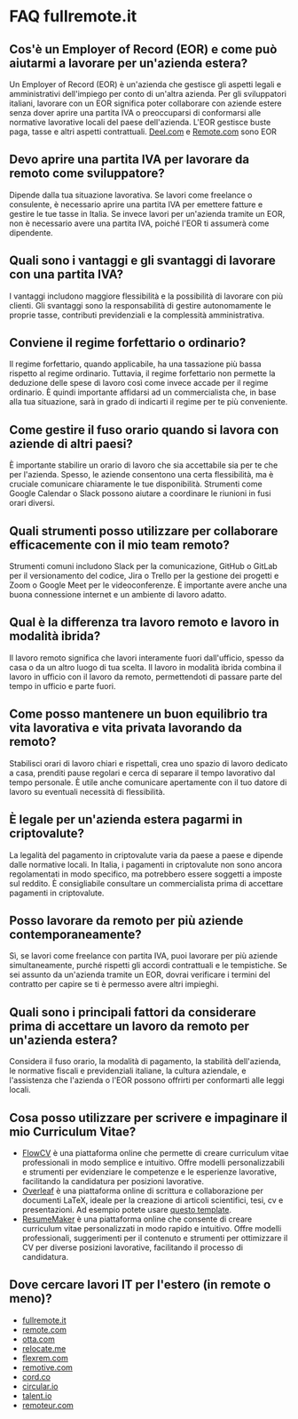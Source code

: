 # FAQ fullremote.it

## Cos'è un Employer of Record (EOR) e come può aiutarmi a lavorare per un'azienda estera?

Un Employer of Record (EOR) è un'azienda che gestisce gli aspetti legali e amministrativi dell'impiego per conto di un'altra azienda. Per gli sviluppatori italiani, lavorare con un EOR significa poter collaborare con aziende estere senza dover aprire una partita IVA o preoccuparsi di conformarsi alle normative lavorative locali del paese dell'azienda. L'EOR gestisce buste paga, tasse e altri aspetti contrattuali. [Deel.com](https://deel.com) e [Remote.com](https://remote.com) sono EOR

## Devo aprire una partita IVA per lavorare da remoto come sviluppatore?

Dipende dalla tua situazione lavorativa. Se lavori come freelance o consulente, è necessario aprire una partita IVA per emettere fatture e gestire le tue tasse in Italia. Se invece lavori per un'azienda tramite un EOR, non è necessario avere una partita IVA, poiché l'EOR ti assumerà come dipendente.

## Quali sono i vantaggi e gli svantaggi di lavorare con una partita IVA?

I vantaggi includono maggiore flessibilità e la possibilità di lavorare con più clienti. Gli svantaggi sono la responsabilità di gestire autonomamente le proprie tasse, contributi previdenziali e la complessità amministrativa.

## Conviene il regime forfettario o ordinario?

Il regime forfettario, quando applicabile, ha una tassazione più bassa rispetto al regime ordinario. Tuttavia, il regime forfettario non permette la deduzione delle spese di lavoro così come invece accade per il regime ordinario. È quindi importante affidarsi ad un commercialista che, in base alla tua situazione, sarà in grado di indicarti il regime per te più conveniente.

## Come gestire il fuso orario quando si lavora con aziende di altri paesi?

È importante stabilire un orario di lavoro che sia accettabile sia per te che per l'azienda. Spesso, le aziende consentono una certa flessibilità, ma è cruciale comunicare chiaramente le tue disponibilità. Strumenti come Google Calendar o Slack possono aiutare a coordinare le riunioni in fusi orari diversi.

## Quali strumenti posso utilizzare per collaborare efficacemente con il mio team remoto?

Strumenti comuni includono Slack per la comunicazione, GitHub o GitLab per il versionamento del codice, Jira o Trello per la gestione dei progetti e Zoom o Google Meet per le videoconferenze. È importante avere anche una buona connessione internet e un ambiente di lavoro adatto.

## Qual è la differenza tra lavoro remoto e lavoro in modalità ibrida?

Il lavoro remoto significa che lavori interamente fuori dall'ufficio, spesso da casa o da un altro luogo di tua scelta. Il lavoro in modalità ibrida combina il lavoro in ufficio con il lavoro da remoto, permettendoti di passare parte del tempo in ufficio e parte fuori.

## Come posso mantenere un buon equilibrio tra vita lavorativa e vita privata lavorando da remoto?

Stabilisci orari di lavoro chiari e rispettali, crea uno spazio di lavoro dedicato a casa, prenditi pause regolari e cerca di separare il tempo lavorativo dal tempo personale. È utile anche comunicare apertamente con il tuo datore di lavoro su eventuali necessità di flessibilità.

## È legale per un'azienda estera pagarmi in criptovalute?

La legalità del pagamento in criptovalute varia da paese a paese e dipende dalle normative locali. In Italia, i pagamenti in criptovalute non sono ancora regolamentati in modo specifico, ma potrebbero essere soggetti a imposte sul reddito. È consigliabile consultare un commercialista prima di accettare pagamenti in criptovalute.

## Posso lavorare da remoto per più aziende contemporaneamente?

Sì, se lavori come freelance con partita IVA, puoi lavorare per più aziende simultaneamente, purché rispetti gli accordi contrattuali e le tempistiche. Se sei assunto da un'azienda tramite un EOR, dovrai verificare i termini del contratto per capire se ti è permesso avere altri impieghi.

## Quali sono i principali fattori da considerare prima di accettare un lavoro da remoto per un'azienda estera?

Considera il fuso orario, la modalità di pagamento, la stabilità dell'azienda, le normative fiscali e previdenziali italiane, la cultura aziendale, e l'assistenza che l'azienda o l'EOR possono offrirti per conformarti alle leggi locali.

## Cosa posso utilizzare per scrivere e impaginare il mio Curriculum Vitae?

- [FlowCV](https://flowcv.com/) è una piattaforma online che permette di creare curriculum vitae professionali in modo semplice e intuitivo. Offre modelli personalizzabili e strumenti per evidenziare le competenze e le esperienze lavorative, facilitando la candidatura per posizioni lavorative.
- [Overleaf](https://www.overleaf.com/) è una piattaforma online di scrittura e collaborazione per documenti LaTeX, ideale per la creazione di articoli scientifici, tesi, cv e presentazioni. Ad esempio potete usare [questo template](https://github.com/alexcalabrese/techResume).
- [ResumeMaker](https://www.resumemaker.online/) è una piattaforma online che consente di creare curriculum vitae personalizzati in modo rapido e intuitivo. Offre modelli professionali, suggerimenti per il contenuto e strumenti per ottimizzare il CV per diverse posizioni lavorative, facilitando il processo di candidatura.

## Dove cercare lavori IT per l'estero (in remote o meno)?

- [fullremote.it](https://fullremote.it)
- [remote.com](https://remote.com)
- [otta.com](https://otta.com)
- [relocate.me](https://relocate.me)
- [flexrem.com](https://flexrem.com)
- [remotive.com](https://remotive.com)
- [cord.co](https://cord.co)
- [circular.io](https://circular.io)
- [talent.io](https://talent.io)
- [remoteur.com](https://remoteur.com)
